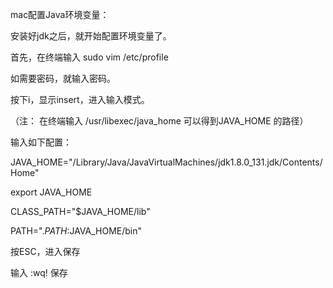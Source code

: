 mac配置Java环境变量：

安装好jdk之后，就开始配置环境变量了。

首先，在终端输入 sudo vim /etc/profile

如需要密码，就输入密码。

按下i，显示insert，进入输入模式。

（注： 在终端输入  /usr/libexec/java_home  可以得到JAVA_HOME 的路径）

输入如下配置：

JAVA_HOME="/Library/Java/JavaVirtualMachines/jdk1.8.0_131.jdk/Contents/Home"

export JAVA_HOME

CLASS_PATH="$JAVA_HOME/lib"

PATH=".$PATH:$JAVA_HOME/bin"

按ESC，进入保存

输入  :wq!   保存






